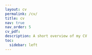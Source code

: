 ```yaml
---
layout: cv
permalink: /cv/
title: cv
nav: true
nav_order: 5
cv_pdf: 
description: A short overview of my CV
toc:
  sidebar: left
---
```


